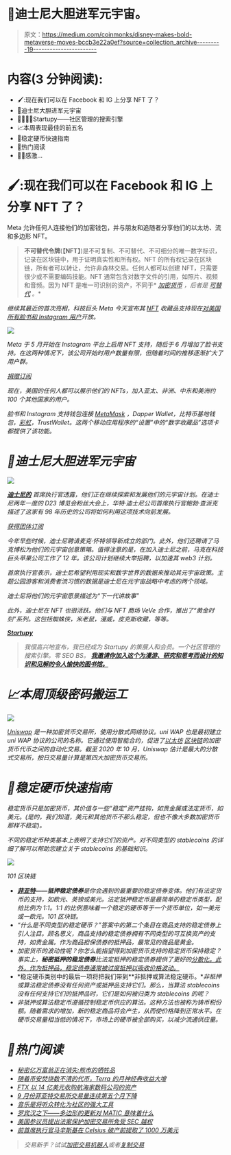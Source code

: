 # 🐰迪士尼大胆进军元宇宙。

> 原文：<https://medium.com/coinmonks/disney-makes-bold-metaverse-moves-bccb3e22a0ef?source=collection_archive---------19----------------------->

# 内容(3 分钟阅读):

*   🖌️:现在我们可以在 Facebook 和 IG 上分享 NFT 了？
*   🐰迪士尼大胆进军元宇宙
*   👨‍👩‍👧‍👧Startupy——社区管理的搜索引擎
*   📈本周表现最佳的前五名
*   📙稳定硬币快速指南
*   📰热门阅读
*   🙏🏻感激…

# 🖌️:现在我们可以在 Facebook 和 IG 上分享 NFT 了？

Meta 允许任何人连接他们的加密钱包，并与朋友和追随者分享他们的以太坊、流和多边形 NFT。

> ****不可替代令牌****(****【NFT】****)是不可复制、不可替代、不可细分的唯一数字标识，记录在区块链中，用于证明真实性和所有权。NFT 的所有权记录在区块链，所有者可以转让，允许非森林交易。任何人都可以创建 NFT，只需要很少或不需要编码技能。NFT 通常包含对数字文件的引用，如照片、视频和音频。因为 NFT 是唯一可识别的资产，不同于* [*加密货币*](https://en.wikipedia.org/wiki/Cryptocurrencies) *，后者是* [*可替代*](https://en.wikipedia.org/wiki/Fungibility) *。**

*继续其最近的首次亮相，科技巨头 Meta 今天宣布其 [NFT](https://decrypt.co/resources/non-fungible-tokens-nfts-explained-guide-learn-blockchain) 收藏品支持现在[对美国所有脸书和 Instagram 用户](https://about.fb.com/news/2022/05/introducing-digital-collectibles-to-showcase-nfts-instagram/)开放。*

*![](img/83432d2bd368fe883291df658e62dbab.png)*

*Meta 于 5 月开始在 Instagram 平台上启用 NFT 支持，随后于 6 月增加了脸书支持。在这两种情况下，该公司开始时用户数量有限，但随着时间的推移逐渐扩大了用户群。*

*[捐赠订阅](https://yarocelis.substack.com/subscribe?&donate=true)*

*现在，美国的任何人都可以展示他们的 NFTs，加入亚太、非洲、中东和美洲约 100 个其他国家的用户。*

*脸书和 Instagram 支持钱包连接 [MetaMask](https://decrypt.co/resources/metamask) ，Dapper Wallet，比特币基地钱包，[彩虹](https://decrypt.co/92997/rainbow-ethereum-wallet-raises-18m-led-by-reddit-co-founder-ohanian)，TrustWallet。这两个移动应用程序的“设置”中的“数字收藏品”选项卡都提供了该功能。*

# *🐰迪士尼大胆进军元宇宙*

*![](img/93c9982b5f4919374cb8a3a9c747918a.png)*

*[**迪士尼的**](http://disney.com/) 首席执行官透露，他们正在继续探索和发展他们的元宇宙计划。在迪士尼两年一度的 D23 博览会粉丝大会上，华特·迪士尼公司首席执行官鲍勃·查派克描述了这家有 98 年历史的公司将如何利用这项技术向前发展。*

*[获得团体订阅](https://yarocelis.substack.com/subscribe?group=true)*

*今年早些时候，迪士尼聘请麦克·怀特领导新成立的部门。此外，他们还聘请了马克博松为他们的元宇宙创意策略。值得注意的是，在加入迪士尼之前，马克在科技巨头苹果公司工作了 12 年。该公司计划继续大举招聘，以加速其 web3 计划。*

*首席执行官表示，迪士尼希望利用现实和数字世界的数据来推动其元宇宙政策。主题公园游客和消费者流习惯的数据是迪士尼在元宇宙战略中考虑的两个领域。*

*迪士尼将他们的元宇宙愿景描述为“下一代讲故事”*

*此外，迪士尼在 NFT 也很活跃。他们与 NFT 商场 VeVe 合作，推出了“黄金时刻”系列。这包括蜘蛛侠，米老鼠，漫威，皮克斯收藏，等等。*

*[**Startupy**](https://beta.startupy.world/membership/?ref=yarocelis)*

> *我很高兴地宣布，我已经成为 Startupy 的策展人和会员。一个社区管理的搜索引擎。零 SEO BS。 [***我邀请你加入这个为漫游、研究和思考而设计的知识和见解的令人愉快的图书馆。***](https://beta.startupy.world/membership/?ref=yarocelis)*

# *📈本周顶级密码搬运工*

*![](img/969964849d1ddf056e6ce3d3b711556c.png)*

*[Uniswap](http://uniswap.org/) 是一种加密货币交易所，使用分散式网络协议。uni WAP 也是最初建立 uni WAP 协议的公司的名称。它通过使用智能合约，促进了[以太坊](http://ycobitcoin.com/) [区块链](https://en.wikipedia.org/wiki/Blockchain)的加密货币代币之间的自动化交易。截至 2020 年 10 月，Uniswap 估计是最大的分散式交易所，按日交易量计算是第四大加密货币交易所。*

# *📙稳定硬币快速指南*

*稳定货币只是加密货币，其价值与一些“稳定”资产挂钩，如贵金属或法定货币，如美元。(是的，我们知道，美元和其他货币不那么稳定，但也不像大多数加密货币那样不稳定)。*

*不同的稳定币种类基本上表明了支持它们的资产。对不同类型的 stablecoins 的详细了解可以帮助您建立关于 stablecoins 的基础知识。*

*![](img/3b9561b0e1c01474984747af971094a4.png)*

*101 区块链*

*   *[**菲亚特**](https://101blockchains.com/what-is-fiat/)**——抵押稳定债券**是你会遇到的最重要的稳定债券变体。他们有法定货币的支持，如欧元、英镑或美元。法定抵押稳定币是最简单的稳定币类型，配给比例为 1:1。1:1 的比例意味着一个稳定的硬币等于一个货币单位，如一美元或一欧元。101 区块链。*
*   *“什么是不同类型的稳定硬币？”答案中的第二个条目在商品支持的稳定债券上引人注目。顾名思义，商品支持的稳定债券拥有不同类型的可互换资产的支持，如贵金属。作为商品担保债券的抵押品，最常见的商品是黄金。*
*   *加密货币的波动性呢？你怎么能指望得到加密货币支持的稳定货币保持稳定？事实上，**秘密抵押的稳定债券**比法定抵押的稳定债券提供了更好的[分散化。此外，作为抵押品，稳定债券通常被过度抵押以吸收价格波动。](https://101blockchains.com/blockchain-for-government/)*
*   *稳定硬币类别中的最后一项将把我们带到**非抵押或算法稳定硬币。**非抵押或算法稳定债券没有任何资产或抵押品支持它们。那么，当算法 stablecoins 没有任何支持它们的抵押品时，它们是如何被归类为 stablecoins 的呢？*
*   *非抵押或算法稳定币遵循控制稳定币供应的算法。这种方法也被称为铸币税份额。随着需求的增加，新的稳定商品将会产生，从而使价格降到正常水平。在硬币交易量相当低的情况下，市场上的硬币被全部购买，以减少流通供应量。*

# *📰热门阅读*

*   *[秘密亿万富翁正在消失:熊市的牺牲品](https://beincrypto.com/crypto-billionaires-disappearing-casualties-bear-market/)*
*   *[随着币安焚烧数不清的代币，Terra 的月神经典收益大增](https://decrypt.co/111070/terras-luna-classic-gains-big-as-binance-burns-untold-tokens)*
*   *[FTX 以 14 亿美元收购航海家数码公司的资产](https://bravenewcoin.com/insights/ftx-to-pick-up-voyager-digitals-assets-for-usd1-4-billion)*
*   *[9 月份菲亚特交易所交易量连续第五个月下降](https://www.theblock.co/post/174327/fiat-exchange-volumes-fell-for-the-fifth-month-in-a-row-in-september?utm_source=cryptopanic&utm_medium=rss)*
*   *[音乐是将听众转化为社区的强大工具](https://cointelegraph.com/news/music-nfts-a-powerful-tool-to-transform-an-audience-into-a-community)*
*   *[罗宾汉之下——多边形的更新对 MATIC 意味着什么](https://ambcrypto.com/under-the-robinhood-what-polygons-updates-mean-for-matic/)*
*   *[美国参议员提出法案保护加密交易所免受 SEC 越权](https://dailyhodl.com/2022/10/02/us-senator-introduces-bill-to-protect-crypto-exchanges-from-sec-overreach/)*
*   *[前首席执行官马辛斯基在 Celsius 破产前提取了 1000 万美元](https://www.theblock.co/post/174332/ex-ceo-mashinsky-withdrew-10-million-before-celsius-bankruptcy-ft?utm_source=cryptopanic&utm_medium=rss)*

> *交易新手？试试[加密交易机器人](/coinmonks/crypto-trading-bot-c2ffce8acb2a)或者[复制交易](/coinmonks/top-10-crypto-copy-trading-platforms-for-beginners-d0c37c7d698c)*